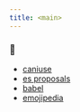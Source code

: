 ```yaml
---
title: <main>
---
```


### 💖

- [caniuse](https://caniuse.com)
- [es proposals](https://github.com/tc39/proposals)
- [babel](https://babeljs.io/repl/)
- [emojipedia](https://emojipedia.org)
